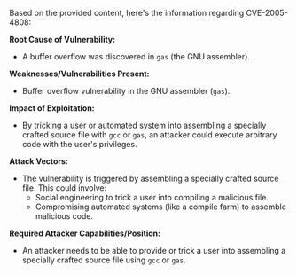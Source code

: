 Based on the provided content, here's the information regarding CVE-2005-4808:

**Root Cause of Vulnerability:**
- A buffer overflow was discovered in `gas` (the GNU assembler).

**Weaknesses/Vulnerabilities Present:**
- Buffer overflow vulnerability in the GNU assembler (`gas`).

**Impact of Exploitation:**
- By tricking a user or automated system into assembling a specially crafted source file with `gcc` or `gas`, an attacker could execute arbitrary code with the user's privileges.

**Attack Vectors:**
- The vulnerability is triggered by assembling a specially crafted source file. This could involve:
    - Social engineering to trick a user into compiling a malicious file.
    - Compromising automated systems (like a compile farm) to assemble malicious code.

**Required Attacker Capabilities/Position:**
- An attacker needs to be able to provide or trick a user into assembling a specially crafted source file using `gcc` or `gas`.